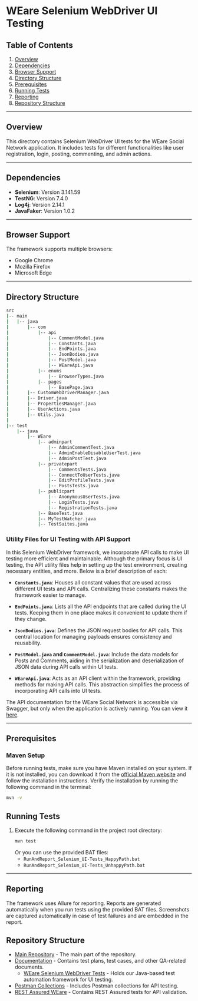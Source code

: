 # WEare Selenium WebDriver UI Testing

## Table of Contents
1. [Overview](#overview)
2. [Dependencies](#dependencies)
3. [Browser Support](#browser-support)
4. [Directory Structure](#directory-structure)
5. [Prerequisites](#prerequisites)
6. [Running Tests](#running-tests)
7. [Reporting](#reporting)
8. [Repository Structure](#repository-structure)

---

## Overview
This directory contains Selenium WebDriver UI tests for the WEare Social Network application. It includes tests for different functionalities like user registration, login, posting, commenting, and admin actions.

---

## Dependencies
- **Selenium**: Version 3.141.59
- **TestNG**: Version 7.4.0
- **Log4j**: Version 2.14.1
- **JavaFaker**: Version 1.0.2

---

## Browser Support
The framework supports multiple browsers:
- Google Chrome
- Mozilla Firefox
- Microsoft Edge

---

## Directory Structure

```bash
src
|-- main
|   |-- java
|       |-- com
|           |-- api
|               |-- CommentModel.java
|               |-- Constants.java
|               |-- EndPoints.java
|               |-- JsonBodies.java
|               |-- PostModel.java
|               |-- WEareApi.java
|           |-- enums
|               |-- BrowserTypes.java
|           |-- pages
|               |-- BasePage.java
|       |-- CustomWebDriverManager.java
|       |-- Driver.java
|       |-- PropertiesManager.java
|       |-- UserActions.java
|       |-- Utils.java
|
|-- test
    |-- java
        |-- WEare
            |-- adminpart
                |-- AdminCommentTest.java
                |-- AdminEnableDisableUserTest.java
                |-- AdminPostTest.java
            |-- privatepart
                |-- CommentsTests.java
                |-- ConnectToUserTests.java
                |-- EditProfileTests.java
                |-- PostsTests.java
            |-- publicpart
                |-- AnonymousUserTests.java
                |-- LoginTests.java
                |-- RegistrationTests.java
            |-- BaseTest.java
            |-- MyTestWatcher.java
            |-- TestSuites.java

```
### Utility Files for UI Testing with API Support

In this Selenium WebDriver framework, we incorporate API calls to make UI testing more efficient and maintainable. Although the primary focus is UI testing, the API utility files help in setting up the test environment, creating necessary entities, and more. Below is a brief description of each:

- **`Constants.java`**: Houses all constant values that are used across different UI tests and API calls. Centralizing these constants makes the framework easier to manage.

- **`EndPoints.java`**: Lists all the API endpoints that are called during the UI tests. Keeping them in one place makes it convenient to update them if they change.

- **`JsonBodies.java`**: Defines the JSON request bodies for API calls. This central location for managing payloads ensures consistency and reusability.

- **`PostModel.java` and `CommentModel.java`**: Include the data models for Posts and Comments, aiding in the serialization and deserialization of JSON data during API calls within UI tests.

- **`WEareApi.java`**: Acts as an API client within the framework, providing methods for making API calls. This abstraction simplifies the process of incorporating API calls into UI tests.

The API documentation for the WEare Social Network is accessible via Swagger, but only when the application is actively running. You can view it [here](http://localhost:8081/swagger-ui.html#/).


---

## Prerequisites

### Maven Setup
Before running tests, make sure you have Maven installed on your system. If it is not installed, you can download it from the [official Maven website](https://maven.apache.org/download.cgi) and follow the installation instructions. Verify the installation by running the following command in the terminal:

```bash
mvn -v
```

## Running Tests

1. Execute the following command in the project root directory:
    ```bash
    mvn test
    ```
   Or you can use the provided BAT files:
    - `RunAndReport_Selenium_UI-Tests_HappyPath.bat`
    - `RunAndReport_Selenium_UI-Tests_UnhappyPath.bat`

---

## Reporting
The framework uses Allure for reporting. Reports are generated automatically when you run tests using the provided BAT files. Screenshots are captured automatically in case of test failures and are embedded in the report.

## Repository Structure

- [Main Repository](https://github.com/Alpha-50-group-4-final-project/Group-4-common-repo/tree/main) - The main part of the repository.
- [Documentation](https://github.com/Alpha-50-group-4-final-project/Group-4-common-repo/tree/main/Documentation) - Contains test plans, test cases, and other QA-related documents.
  - [WEare Selenium WebDriver Tests](https://github.com/Alpha-50-group-4-final-project/Group-4-common-repo/tree/main/WEare-SeleniumWebDriver-tests) - Holds our Java-based test automation framework for UI testing.
- [Postman Collections](https://github.com/Alpha-50-group-4-final-project/Group-4-common-repo/tree/main/Postman-Collections) - Includes Postman collections for API testing.
- [REST Assured WEare](https://github.com/Alpha-50-group-4-final-project/Group-4-common-repo/tree/main/REST-Assured-WEare) - Contains REST Assured tests for API validation.